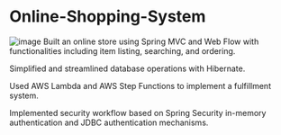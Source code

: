 # Online-Shopping-System
![image](https://github.com/xmeng18/Online-Shopping-System/blob/master/demo.gif)
Built an online store using Spring MVC and Web Flow with functionalities including item listing, searching, and ordering. 

Simplified and streamlined database operations with Hibernate. 

Used AWS Lambda and AWS Step Functions to implement a fulfillment system.

Implemented security workflow based on Spring Security in-memory authentication and JDBC authentication mechanisms.
